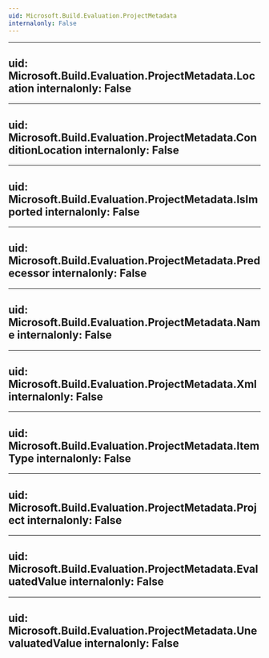 ```yaml
---
uid: Microsoft.Build.Evaluation.ProjectMetadata
internalonly: False
---
```


---
uid: Microsoft.Build.Evaluation.ProjectMetadata.Location
internalonly: False
---

---
uid: Microsoft.Build.Evaluation.ProjectMetadata.ConditionLocation
internalonly: False
---

---
uid: Microsoft.Build.Evaluation.ProjectMetadata.IsImported
internalonly: False
---

---
uid: Microsoft.Build.Evaluation.ProjectMetadata.Predecessor
internalonly: False
---

---
uid: Microsoft.Build.Evaluation.ProjectMetadata.Name
internalonly: False
---

---
uid: Microsoft.Build.Evaluation.ProjectMetadata.Xml
internalonly: False
---

---
uid: Microsoft.Build.Evaluation.ProjectMetadata.ItemType
internalonly: False
---

---
uid: Microsoft.Build.Evaluation.ProjectMetadata.Project
internalonly: False
---

---
uid: Microsoft.Build.Evaluation.ProjectMetadata.EvaluatedValue
internalonly: False
---

---
uid: Microsoft.Build.Evaluation.ProjectMetadata.UnevaluatedValue
internalonly: False
---
